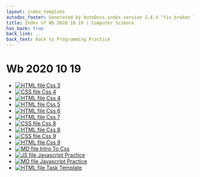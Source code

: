 ```yaml
---
layout: index_template
autodoc_footer: Generated by AutoDocs.index version 2.4.4 "fix broken link for 'C' filetype" ⓒ Starwort, 2020
title: Index of Wb 2020 10 19 | Computer Science
has_back: true
back_link: ..
back_text: Back to Programming Practice
---
```


# **Wb 2020 10 19**

- [![HTML file](https://img.icons8.com/windows/512/03dac6/regular-document.png) Css 3](./css_3.html)
- [![CSS file](https://img.icons8.com/windows/512/03dac6/css.png) Css 4](./css_4.css)
- [![HTML file](https://img.icons8.com/windows/512/03dac6/regular-document.png) Css 4](./css_4.html)
- [![HTML file](https://img.icons8.com/windows/512/03dac6/regular-document.png) Css 5](./css_5.html)
- [![HTML file](https://img.icons8.com/windows/512/03dac6/regular-document.png) Css 6](./css_6.html)
- [![HTML file](https://img.icons8.com/windows/512/03dac6/regular-document.png) Css 7](./css_7.html)
- [![CSS file](https://img.icons8.com/windows/512/03dac6/css.png) Css 8](./css_8.css)
- [![HTML file](https://img.icons8.com/windows/512/03dac6/regular-document.png) Css 8](./css_8.html)
- [![CSS file](https://img.icons8.com/windows/512/03dac6/css.png) Css 9](./css_9.css)
- [![HTML file](https://img.icons8.com/windows/512/03dac6/regular-document.png) Css 9](./css_9.html)
- [![MD file](https://img.icons8.com/windows/512/03dac6/regular-document.png) Intro To Css](./intro_to_css.html)
- [![JS file](https://img.icons8.com/windows/512/03dac6/js.png) Javascript Practice](./javascript_practice.js)
- [![MD file](https://img.icons8.com/windows/512/03dac6/regular-document.png) Javascript Practice](./javascript_practice.html)
- [![HTML file](https://img.icons8.com/windows/512/03dac6/regular-document.png) Task Template](./task_template.html)
